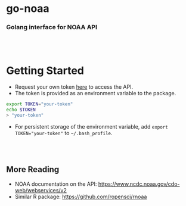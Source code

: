 # go-noaa
### Golang interface for NOAA API

<br/><br/>

# Getting Started

* Request your own token [here](https://www.ncdc.noaa.gov/cdo-web/token) to access the API.
* The token is provided as an environment variable to the package.
```bash
export TOKEN="your-token"
echo $TOKEN
> "your-token"
```
* For persistent storage of the environment variable, add `export TOKEN="your-token"` to `~/.bash_profile`.


<br/><br/>

## More Reading
* NOAA documentation on the API: https://www.ncdc.noaa.gov/cdo-web/webservices/v2
* Similar R package: https://github.com/ropensci/rnoaa